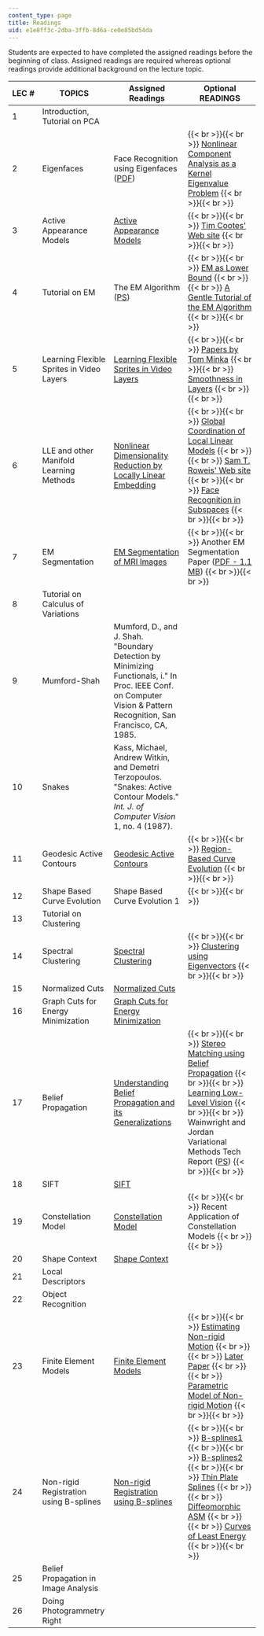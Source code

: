 ```yaml
---
content_type: page
title: Readings
uid: e1e8ff3c-2dba-3ffb-8d6a-ce0e85bd54da
---
```


Students are expected to have completed the assigned readings before the beginning of class. Assigned readings are required whereas optional readings provide additional background on the lecture topic.

| LEC # | TOPICS | Assigned Readings | Optional READINGS |
| --- | --- | --- | --- |
| 1 | Introduction, Tutorial on PCA | &nbsp; |
| 2 | Eigenfaces | Face Recognition using Eigenfaces ([PDF](http://www.cs.ucsb.edu/~mturk/Papers/mturk-CVPR91.pdf)) |  {{< br >}}{{< br >}} [Nonlinear Component Analysis as a Kernel Eigenvalue Problem](http://citeseerx.ist.psu.edu/viewdoc/summary?doi=10.1.1.53.8911) {{< br >}}{{< br >}}  |
| 3 | Active Appearance Models | [Active Appearance Models](https://www.cs.cmu.edu/~efros/courses/LBMV07/Papers/cootes-eccv-98.pdf) |  {{< br >}}{{< br >}} [Tim Cootes' Web site](http://personalpages.manchester.ac.uk/staff/timothy.f.cootes/) {{< br >}}{{< br >}}  |
| 4 | Tutorial on EM | The EM Algorithm ([PS](http://people.csail.mit.edu/mcollins/papers/wpeII.4.ps)) |  {{< br >}}{{< br >}} [EM as Lower Bound](http://citeseer.ist.psu.edu/minka98expectationmaximization.html) {{< br >}}{{< br >}} [A Gentle Tutorial of the EM Algorithm](http://citeseerx.ist.psu.edu/viewdoc/summary?doi=10.1.1.28.613) {{< br >}}{{< br >}}  |
| 5 | Learning Flexible Sprites in Video Layers | [Learning Flexible Sprites in Video Layers](http://citeseerx.ist.psu.edu/viewdoc/summary?doi=10.1.1.11.7433) |  {{< br >}}{{< br >}} [Papers by Tom Minka](http://research.microsoft.com/~minka/papers) {{< br >}}{{< br >}} [Smoothness in Layers](http://citeseerx.ist.psu.edu/viewdoc/summary?doi=10.1.1.36.4498) {{< br >}}{{< br >}}  |
| 6 | LLE and other Manifold Learning Methods | [Nonlinear Dimensionality Reduction by Locally Linear Embedding](http://www.cs.toronto.edu/~roweis/publications.html#lleref) |  {{< br >}}{{< br >}} [Global Coordination of Local Linear Models](http://www.cs.toronto.edu/~roweis/publications.html#gcoord) {{< br >}}{{< br >}} [Sam T. Roweis' Web site](http://www.cs.toronto.edu/~roweis/lle/) {{< br >}}{{< br >}} [Face Recognition in Subspaces](http://www.merl.com/publications/TR2004-041/) {{< br >}}{{< br >}}  |
| 7 | EM Segmentation | [EM Segmentation of MRI Images](http://citeseer.ist.psu.edu/410114.html) |  {{< br >}}{{< br >}} Another EM Segmentation Paper ([PDF - 1.1 MB](http://people.csail.mit.edu/koen/VanLeemputTMI1999a.pdf)) {{< br >}}{{< br >}}  |
| 8 | Tutorial on Calculus of Variations | &nbsp; |
| 9 | Mumford-Shah | Mumford, D., and J. Shah. "Boundary Detection by Minimizing Functionals, i." In Proc. IEEE Conf. on Computer Vision & Pattern Recognition, San Francisco, CA, 1985. | &nbsp; |
| 10 | Snakes | Kass, Michael, Andrew Witkin, and Demetri Terzopoulos. "Snakes: Active Contour Models." _Int. J. of Computer Vision_ 1, no. 4 (1987). | &nbsp; |
| 11 | Geodesic Active Contours | [Geodesic Active Contours](https://link.springer.com/article/10.1023/A:1007979827043) |  {{< br >}}{{< br >}} [Region-Based Curve Evolution](http://ieeexplore.ieee.org/search/freesrchabstract.jsp?tp=&arnumber=1008673&queryText%3DRegion-Based+Curve+Evolution%26openedRefinements%3D*%26searchField%3DSearch+All) {{< br >}}{{< br >}}  |
| 12 | Shape Based Curve Evolution | Shape Based Curve Evolution 1 |  {{< br >}}{{< br >}}  |
| 13 | Tutorial on Clustering | &nbsp; |
| 14 | Spectral Clustering | [Spectral Clustering](http://citeseerx.ist.psu.edu/viewdoc/summary?doi=10.1.1.19.8100) |  {{< br >}}{{< br >}} [Clustering using Eigenvectors](http://citeseerx.ist.psu.edu/viewdoc/summary?doi=10.1.1.35.9453) {{< br >}}{{< br >}}  |
| 15 | Normalized Cuts | [Normalized Cuts](http://citeseer.ist.psu.edu/old/736710.html) | &nbsp; |
| 16 | Graph Cuts for Energy Minimization | [Graph Cuts for Energy Minimization](http://citeseerx.ist.psu.edu/viewdoc/summary?doi=10.1.1.39.396) | &nbsp; |
| 17 | Belief Propagation | [Understanding Belief Propagation and its Generalizations](http://www.merl.com/publications/TR2001-022/) |  {{< br >}}{{< br >}} [Stereo Matching using Belief Propagation](https://www.microsoft.com/en-us/research/publication/stereo-matching-using-belief-propagation/) {{< br >}}{{< br >}} [Learning Low-Level Vision](https://link.springer.com/article/10.1023/A:1026501619075) {{< br >}}{{< br >}} Wainwright and Jordan Variational Methods Tech Report ([PS](http://www.eecs.berkeley.edu/~wainwrig/Papers/WaiJorVariational03.ps)) {{< br >}}{{< br >}}  |
| 18 | SIFT | [SIFT](http://citeseerx.ist.psu.edu/viewdoc/summary?doi=10.1.1.2.8899) | &nbsp; |
| 19 | Constellation Model | [Constellation Model](http://citeseerx.ist.psu.edu/viewdoc/summary?doi=10.1.1.35.9453) |  {{< br >}}{{< br >}} Recent Application of Constellation Models {{< br >}}{{< br >}}  |
| 20 | Shape Context | [Shape Context](http://citeseerx.ist.psu.edu/viewdoc/summary?doi=10.1.1.18.8852) | &nbsp; |
| 21 | Local Descriptors | &nbsp; |
| 22 | Object Recognition | &nbsp; |
| 23 | Finite Element Models | [Finite Element Models](http://ieeexplore.ieee.org/search/freesrchabstract.jsp?tp=&arnumber=1304082&queryText%3DFinite+Element+Models%26openedRefinements%3D*%26searchField%3DSearch+All) |  {{< br >}}{{< br >}} [Estimating Non-rigid Motion](http://citeseerx.ist.psu.edu/viewdoc/summary?doi=10.1.1.36.4498) {{< br >}}{{< br >}} [Later Paper](http://citeseerx.ist.psu.edu/viewdoc/summary?doi=10.1.1.3.3318) {{< br >}}{{< br >}} [Parametric Model of Non-rigid Motion](http://citeseerx.ist.psu.edu/viewdoc/summary?doi=10.1.1.27.7641) {{< br >}}{{< br >}}  |
| 24 | Non-rigid Registration using B-splines | [Non-rigid Registration using B-splines](http://ieeexplore.ieee.org/search/freesrchabstract.jsp?tp=&arnumber=5528514&queryText%3DNon-rigid+Registration+using+B-splines%26openedRefinements%3D*%26searchField%3DSearch+All) |  {{< br >}}{{< br >}} [B-splines1](http://portal.acm.org/citation.cfm?id=221665) {{< br >}}{{< br >}} [B-splines2](http://citeseerx.ist.psu.edu/viewdoc/summary?doi=10.1.1.52.1327) {{< br >}}{{< br >}} [Thin Plate Splines](http://mathworld.wolfram.com/ThinPlateSpline.html) {{< br >}}{{< br >}} [Diffeomorphic ASM](http://citeseerx.ist.psu.edu/viewdoc/summary?doi=10.1.1.59.1429) {{< br >}}{{< br >}} [Curves of Least Energy](https://dl.acm.org/citation.cfm?id=356061&coll=GUIDE&dl=GUIDE) {{< br >}}{{< br >}}  |
| 25 | Belief Propagation in Image Analysis | &nbsp; |
| 26 | Doing Photogrammetry Right | &nbsp; |